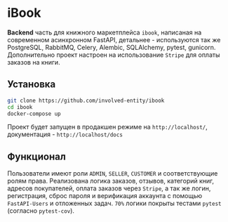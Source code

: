 # iBook
__Backend__ часть для книжного маркетплейса `ibook`, написаная на современном асинхронном FastAPI, детальнее - используются так же PostgreSQL, RabbitMQ, Celery, Alembic, SQLAlchemy, pytest, gunicorn. Дополнительно проект настроен на использование `Stripe` для оплаты заказов на книги.
## Установка
```bash
git clone https://github.com/involved-entity/ibook
cd ibook
docker-compose up
```
Проект будет запущен в продакшен режиме на `http://localhost/`, документация - `http://localhost/docs`
## Функционал
Пользователи имеют роли `ADMIN`, `SELLER`, `CUSTOMER` и соответствующие ролям права. Реализована логика заказов, отзывов, категорий книг, адресов покупателей, оплата заказов через `Stripe`, а так же логин, регистрация, сброс пароля и верификация аккаунта с помощью `FastAPI-Users` и отложенных задач. `70%` логики покрыты тестами `pytest` (согласно `pytest-cov`).
